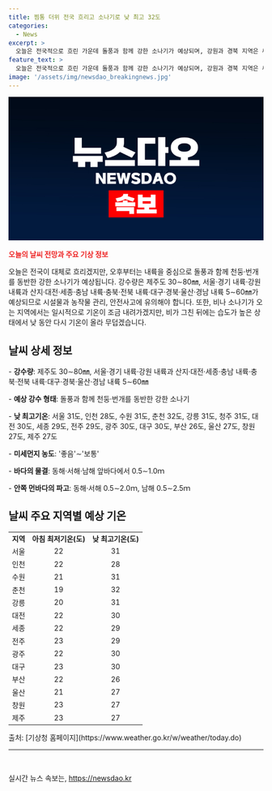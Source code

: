 ```yaml
---
title: 찜통 더위 전국 흐리고 소나기로 낮 최고 32도
categories:
  - News
excerpt: >
  오늘은 전국적으로 흐린 가운데 돌풍과 함께 강한 소나기가 예상되며, 강원과 경북 지역은 싸락우박도 떨어질 예정이다. 비가 그친 뒤에는 습한 기온이 상승하여 무덥겠으며, 미세먼지 농도는 좋음∼보통 수준이다. 아침 최저기온은 19∼23도로 예상되며, 낮 최고기온은 25∼32도로 예보돼 바다의 물결은 0.5∼1.0m로 일겠다. (150자)
feature_text: >
  오늘은 전국적으로 흐린 가운데 돌풍과 함께 강한 소나기가 예상되며, 강원과 경북 지역은 싸락우박도 떨어질 예정이다. 비가 그친 뒤에는 습한 기온이 상승하여 무덥겠으며, 미세먼지 농도는 좋음∼보통 수준이다. 아침 최저기온은 19∼23도로 예상되며, 낮 최고기온은 25∼32도로 예보돼 바다의 물결은 0.5∼1.0m로 일겠다. (150자)
image: '/assets/img/newsdao_breakingnews.jpg'
---
```


<p><img src="/assets/img/newsdao_breakingnews.jpg" alt="pcversion 속보" /></p>

<p><b><span style="color: #ee2323;">오늘의 날씨 전망과 주요 기상 정보</span></b></p>

<p data-ke-size="size16">오늘은 전국이 대체로 흐리겠지만, 오후부터는 내륙을 중심으로 돌풍과 함께 천둥·번개를 동반한 강한 소나기가 예상됩니다. 강수량은 제주도 30∼80㎜, 서울·경기 내륙·강원 내륙과 산지·대전·세종·충남 내륙·충북·전북 내륙·대구·경북·울산·경남 내륙 5∼60㎜가 예상되므로 시설물과 농작물 관리, 안전사고에 유의해야 합니다. 또한, 비나 소나기가 오는 지역에서는 일시적으로 기온이 조금 내려가겠지만, 비가 그친 뒤에는 습도가 높은 상태에서 낮 동안 다시 기온이 올라 무덥겠습니다.</p>

<h2 data-ke-size="size26">날씨 상세 정보</h2>

<p data-ke-size="size16">- <b>강수량</b>: 제주도 30∼80㎜, 서울·경기 내륙·강원 내륙과 산지·대전·세종·충남 내륙·충북·전북 내륙·대구·경북·울산·경남 내륙 5∼60㎜</p>

<p data-ke-size="size16">- <b>예상 강수 형태</b>: 돌풍과 함께 천둥·번개를 동반한 강한 소나기</p>

<p data-ke-size="size16">- <b>낮 최고기온</b>: 서울 31도, 인천 28도, 수원 31도, 춘천 32도, 강릉 31도, 청주 31도, 대전 30도, 세종 29도, 전주 29도, 광주 30도, 대구 30도, 부산 26도, 울산 27도, 창원 27도, 제주 27도</p>

<p data-ke-size="size16">- <b>미세먼지 농도</b>: '좋음'∼'보통'</p>

<p data-ke-size="size16">- <b>바다의 물결</b>: 동해·서해·남해 앞바다에서 0.5∼1.0ｍ</p>

<p data-ke-size="size16">- <b>안쪽 먼바다의 파고</b>: 동해·서해 0.5∼2.0ｍ, 남해 0.5∼2.5ｍ</p>

<h2 data-ke-size="size26">날씨 주요 지역별 예상 기온</h2>

<table>
  <tr>
    <td style="text-align: center; height: 17px;"><b>지역</b></td>
    <td style="text-align: center; height: 17px;"><b>아침 최저기온(도)</b></td>
    <td style="text-align: center; height: 17px;"><b>낮 최고기온(도)</b></td>
  </tr>
  <tr>
    <td style="text-align: center; height: 17px;">서울</td>
    <td style="text-align: center; height: 17px;">22</td>
    <td style="text-align: center; height: 17px;">31</td>
  </tr>
  <tr>
    <td style="text-align: center; height: 17px;">인천</td>
    <td style="text-align: center; height: 17px;">22</td>
    <td style="text-align: center; height: 17px;">28</td>
  </tr>
  <tr>
    <td style="text-align: center; height: 17px;">수원</td>
    <td style="text-align: center; height: 17px;">21</td>
    <td style="text-align: center; height: 17px;">31</td>
  </tr>
  <tr>
    <td style="text-align: center; height: 17px;">춘천</td>
    <td style="text-align: center; height: 17px;">19</td>
    <td style="text-align: center; height: 17px;">32</td>
  </tr>
  <tr>
    <td style="text-align: center; height: 17px;">강릉</td>
    <td style="text-align: center; height: 17px;">20</td>
    <td style="text-align: center; height: 17px;">31</td>
  </tr>
  <tr>
    <td style="text-align: center; height: 17px;">대전</td>
    <td style="text-align: center; height: 17px;">22</td>
    <td style="text-align: center; height: 17px;">30</td>
  </tr>
  <tr>
    <td style="text-align: center; height: 17px;">세종</td>
    <td style="text-align: center; height: 17px;">22</td>
    <td style="text-align: center; height: 17px;">29</td>
  </tr>
  <tr>
    <td style="text-align: center; height: 17px;">전주</td>
    <td style="text-align: center; height: 17px;">23</td>
    <td style="text-align: center; height: 17px;">29</td>
  </tr>
  <tr>
    <td style="text-align: center; height: 17px;">광주</td>
    <td style="text-align: center; height: 17px;">22</td>
    <td style="text-align: center; height: 17px;">30</td>
  </tr>
  <tr>
    <td style="text-align: center; height: 17px;">대구</td>
    <td style="text-align: center; height: 17px;">23</td>
    <td style="text-align: center; height: 17px;">30</td>
  </tr>
  <tr>
    <td style="text-align: center; height: 17px;">부산</td>
    <td style="text-align: center; height: 17px;">22</td>
    <td style="text-align: center; height: 17px;">26</td>
  </tr>
  <tr>
    <td style="text-align: center; height: 17px;">울산</td>
    <td style="text-align: center; height: 17px;">21</td>
    <td style="text-align: center; height: 17px;">27</td>
  </tr>
  <tr>
    <td style="text-align: center; height: 17px;">창원</td>
    <td style="text-align: center; height: 17px;">23</td>
    <td style="text-align: center; height: 17px;">27</td>
  </tr>
  <tr>
    <td style="text-align: center; height: 17px;">제주</td>
    <td style="text-align: center; height: 17px;">23</td>
    <td style="text-align: center; height: 17px;">27</td>
  </tr>
</table>

<p data-ke-size="size16">출처: [기상청 홈페이지](https://www.weather.go.kr/w/weather/today.do)</p>

<hr>

<p data-ke-size="size16">&nbsp;</p>
실시간 뉴스 속보는, <a href="https://newsdao.kr" rel="dofollow">https://newsdao.kr</a>


